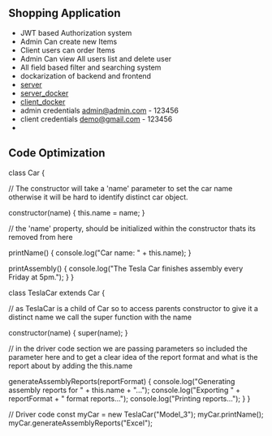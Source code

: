 ## Shopping Application

- JWT based Authorization system
- Admin Can create new Items
- Client users can order Items
- Admin Can view All users list and delete user
- All field based filter and searching system
- dockarization of backend and frontend
- [server](https://github.com/sifat18/arraytics_task_backend)
- [server_docker](https://hub.docker.com/repository/docker/ibnsifat/arraytics_backend/general)
- [client_docker](https://hub.docker.com/repository/docker/ibnsifat/arraytics_front/general)
- admin credentials admin@admin.com - 123456
- client credentials demo@gmail.com - 123456
-

## Code Optimization

class Car {

// The constructor will take a 'name' parameter to set the car name otherwise it will be hard to identify distinct car object.

constructor(name) {
this.name = name;
}

// the 'name' property, should be initialized within the constructor thats its removed from here

printName() {
console.log("Car name: " + this.name);
}

printAssembly() {
console.log("The Tesla Car finishes assembly every Friday at 5pm.");
}
}

class TeslaCar extends Car {

// as TeslaCar is a child of Car so to access parents constructor to give it a distinct name we call the super function with the name

constructor(name) {
super(name);
}

// in the driver code section we are passing parameters so included the parameter here and to get a clear idea of the report format and what is the report about by adding the this.name

generateAssemblyReports(reportFormat) {
console.log("Generating assembly reports for " + this.name + "...");
console.log("Exporting " + reportFormat + " format reports...");
console.log("Printing reports...");
}
}

// Driver code
const myCar = new TeslaCar("Model_3");
myCar.printName();
myCar.generateAssemblyReports("Excel");
